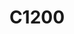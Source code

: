 ---
layout: channel
uid: UCAb_N6Y_txKV174_Ge5eh1g
title: C1200
description: |
    Moderately Good Gaming Videos
avatar: https://yt3.ggpht.com/ytc/AKedOLSj67P7R04ibuhPzGIwCYSTUw4p3WrZTzXYauA4pw=s88-c-k-c0x00ffffff-no-rj
banner: https://yt3.ggpht.com/0ncOriWErkuQz7M4T0WQfW6t_o0PpDZhJ5CBHZSKmm74IK9jVsqFRu--Gm42Je0eMmDF_U0Viw=w1707-fcrop64=1,00005a57ffffa5a8-k-c0xffffffff-no-nd-rj
subs: 36
email: coreyw.ultimatemedia@gmail.com
location: United Kingdom
links:
    - '[Discord Server](https://discord.gg/u4Tsf3N)'
    - '[Twitter](https://twitter.com/C1200Games)'
    - '[Twitch](https://twitch.tv/C1200OnTwitch)'
    - '[Instagram](https://instagram.com/TheRealC1200)'
join_date: 2015-07-10
redirect_from:
    - /C1200
    - /c/C1200
    - /user/C1200
---